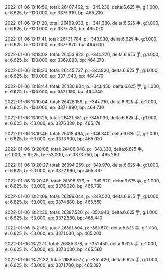 2022-01-06 13:16:59, total: 26407.462, p: -345.230, delta:6.625 手, g:1.000, e: 6.625, b: -100.000, ep: 3376.610, bp: 465.230

2022-01-06 13:17:20, total: 26409.933, p: -344.380, delta:6.625 手, g:1.000, e: 6.625, b: -100.000, ep: 3375.780, bp: 465.020

2022-01-06 13:17:41, total: 26431.784, p: -343.930, delta:6.625 手, g:1.000, e: 6.625, b: -100.000, ep: 3372.870, bp: 464.600

2022-01-06 13:18:02, total: 26453.822, p: -344.270, delta:6.625 手, g:1.000, e: 6.625, b: -100.000, ep: 3369.890, bp: 464.270

2022-01-06 13:18:23, total: 26445.737, p: -343.820, delta:6.625 手, g:1.000, e: 6.625, b: -100.000, ep: 3371.940, bp: 464.470

2022-01-06 13:18:44, total: 26430.804, p: -343.450, delta:6.625 手, g:1.000, e: 6.625, b: -100.000, ep: 3375.190, bp: 464.830

2022-01-06 13:19:04, total: 26428.159, p: -344.710, delta:6.625 手, g:1.000, e: 6.625, b: -100.000, ep: 3372.890, bp: 464.700

2022-01-06 13:19:25, total: 26421.581, p: -345.030, delta:6.625 手, g:1.000, e: 6.625, b: -53.000, ep: 3376.330, bp: 465.170

2022-01-06 13:19:46, total: 26418.494, p: -346.340, delta:6.625 手, g:1.000, e: 6.625, b: -53.000, ep: 3373.900, bp: 465.030

2022-01-06 13:20:06, total: 26406.048, p: -348.330, delta:6.625 手, g:1.000, e: 6.625, b: -53.000, ep: 3373.750, bp: 465.260

2022-01-06 13:20:27, total: 26394.259, p: -349.970, delta:6.625 手, g:1.000, e: 6.625, b: -53.000, ep: 3372.990, bp: 465.370

2022-01-06 13:20:48, total: 26398.576, p: -349.820, delta:6.625 手, g:1.000, e: 6.625, b: -53.000, ep: 3376.020, bp: 465.730

2022-01-06 13:21:09, total: 26396.044, p: -349.520, delta:6.625 手, g:1.000, e: 6.625, b: -53.000, ep: 3374.880, bp: 465.550

2022-01-06 13:21:30, total: 26387.520, p: -350.940, delta:6.625 手, g:1.000, e: 6.625, b: -53.000, ep: 3372.580, bp: 465.440

2022-01-06 13:21:50, total: 26391.804, p: -350.570, delta:6.625 手, g:1.000, e: 6.625, b: -53.000, ep: 3371.030, bp: 465.200

2022-01-06 13:22:11, total: 26385.378, p: -351.450, delta:6.625 手, g:1.000, e: 6.625, b: -53.000, ep: 3373.030, bp: 465.560

2022-01-06 13:22:32, total: 26385.577, p: -351.420, delta:6.625 手, g:1.000, e: 6.625, b: -53.000, ep: 3371.700, bp: 465.390